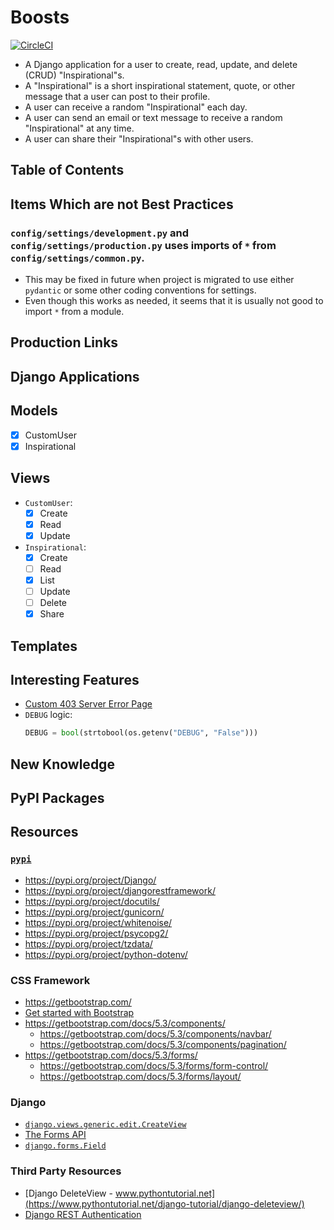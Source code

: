 # Boosts

[![CircleCI](https://dl.circleci.com/status-badge/img/circleci/Y1ZCzLfk7VvFxn1NaACyjS/ENyXaR4r8up5rVUZaAc7so/tree/main.svg?style=shield&circle-token=78bff58ef7d68a6559243b0c34cc64153c4e2e0e)](https://dl.circleci.com/status-badge/redirect/circleci/Y1ZCzLfk7VvFxn1NaACyjS/ENyXaR4r8up5rVUZaAc7so/tree/main)

* A Django application for a user to create, read, update, and delete (CRUD) "Inspirational"s.
* A "Inspirational" is a short inspirational statement, quote, or other message that a user can post to their profile.
* A user can receive a random "Inspirational" each day.
* A user can send an email or text message to receive a random "Inspirational" at any time.
* A user can share their "Inspirational"s with other users.

## Table of Contents

## Items Which are not Best Practices

### `config/settings/development.py` and `config/settings/production.py` uses imports of `*` from `config/settings/common.py`.
* This may be fixed in future when project is migrated to use either `pydantic` or some other coding conventions for settings.
* Even though this works as needed, it seems that it is usually not good to import `*` from a module.

## Production Links

## Django Applications

## Models

- [x] CustomUser
- [x] Inspirational

## Views
* `CustomUser`:
    - [x] Create
    - [x] Read
    - [x] Update
* `Inspirational`:
    - [x] Create
    - [ ] Read
    - [x] List
    - [ ] Update
    - [ ] Delete
    - [x] Share

## Templates

## Interesting Features

* [Custom 403 Server Error Page](./notes/custom_403.md)
* `DEBUG` logic:
    ```python
    DEBUG = bool(strtobool(os.getenv("DEBUG", "False")))
    ```

## New Knowledge

## PyPI Packages

## Resources

### [`pypi`](https://pypi.org/)

* <https://pypi.org/project/Django/>
* <https://pypi.org/project/djangorestframework/>
* <https://pypi.org/project/docutils/>
* <https://pypi.org/project/gunicorn/>
* <https://pypi.org/project/whitenoise/>
* <https://pypi.org/project/psycopg2/>
* <https://pypi.org/project/tzdata/>
* <https://pypi.org/project/python-dotenv/>

### CSS Framework

* <https://getbootstrap.com/>
* [Get started with Bootstrap](https://getbootstrap.com/docs/5.3/getting-started/introduction/)
* <https://getbootstrap.com/docs/5.3/components/>
    * <https://getbootstrap.com/docs/5.3/components/navbar/>
    * <https://getbootstrap.com/docs/5.3/components/pagination/>
* <https://getbootstrap.com/docs/5.3/forms/>
    * <https://getbootstrap.com/docs/5.3/forms/form-control/>
    * <https://getbootstrap.com/docs/5.3/forms/layout/>

### Django

* [`django.views.generic.edit.CreateView`](https://docs.djangoproject.com/en/4.1/ref/class-based-views/generic-editing/#django.views.generic.edit.CreateView)
* [The Forms API](https://docs.djangoproject.com/en/4.1/ref/forms/api/)
* [`django.forms.Field`](https://docs.djangoproject.com/en/4.1/ref/forms/fields/#django.forms.Field)

### Third Party Resources

* [Django DeleteView - www.pythontutorial.net](https://www.pythontutorial.net/django-tutorial/django-deleteview/)
* [Django REST Authentication](https://www.django-rest-framework.org/api-guide/authentication/)
